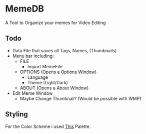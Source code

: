 # MemeDB

A Tool to Organize your memes for Video Editing

## Todo

- Data File that saves all Tags, Names, (Thumbnails)
- Menu bar including:
  - FILE
    - Import MemeFile
  - OPTIONS (Opens a Options Window)
    - Language
    - Theme (Light/Dark)
  - ABOUT (Opens a About Window)
- Edit Meme Window
  - Maybe Change Thumbnail? (Would be possible with WMP)

## Styling

For the Color Scheme i used [This](https://flatuicolors.com/palette/defo) Palette.

